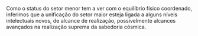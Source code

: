 ﻿Como o status do setor menor tem a ver com o equilíbrio físico coordenado, inferimos que a unificação do setor maior esteja ligada a alguns níveis intelectuais novos, de alcance de realização, possivelmente alcances avançados na realização suprema da sabedoria cósmica.